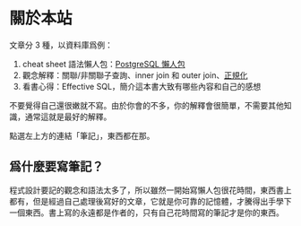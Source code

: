 # 關於本站

文章分 3 種，以資料庫爲例：

1. cheat sheet 語法懶人包：[PostgreSQL 懶人包](postgresql-cheat-sheet)
2. 觀念解釋：關聯/非關聯子查詢、inner join 和 outer join、[正規化](database-normalization)
3. 看書心得：Effective SQL，簡介這本書大致有哪些內容和自己的感想

不要覺得自己還很嫩就不寫。由於你會的不多，你的解釋會很簡單，不需要其他知識，通常這就是最好的解釋。

點選左上方的連結「筆記」，東西都在那。

## 爲什麼要寫筆記？

程式設計要記的觀念和語法太多了，所以雖然一開始寫懶人包很花時間，東西書上都有，但是經過自己處理後寫好的文章，它就是你可靠的記憶體，才騰得出手學下一個東西。書上寫的永遠都是作者的，只有自己花時間寫的筆記才是你的東西。